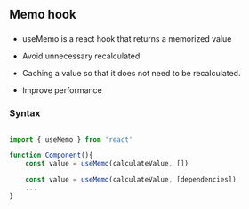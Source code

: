 ## Memo hook
###
- useMemo is a react hook that returns a memorized value

- Avoid unnecessary recalculated 
- Caching a value so that it does not need to be recalculated.
- Improve performance

### Syntax
``` jsx

import { useMemo } from 'react'

function Component(){
    const value = useMemo(calculateValue, [])

    const value = useMemo(calculateValue, [dependencies])
    ...
}

```